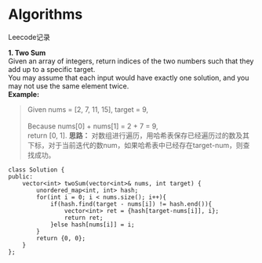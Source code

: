 # Algorithms

Leecode记录

**1. Two Sum**\
Given an array of integers, return indices of the two numbers such that they add up to a specific target.\
You may assume that each input would have exactly one solution, and you may not use the same element twice.\
**Example:**
> Given nums = [2, 7, 11, 15], target = 9,\
> \
> Because nums[0] + nums[1] = 2 + 7 = 9,\
> return [0, 1].
**思路：**
对数组进行遍历，用哈希表保存已经遍历过的数及其下标，对于当前迭代的数num，如果哈希表中已经存在target-num，则查找成功。
```
class Solution {
public:
    vector<int> twoSum(vector<int>& nums, int target) {
        unordered_map<int, int> hash;
        for(int i = 0; i < nums.size(); i++){
            if(hash.find(target - nums[i]) != hash.end()){
                vector<int> ret = {hash[target-nums[i]], i};
                return ret;
            }else hash[nums[i]] = i;
        }
        return {0, 0};
    }
};
```
